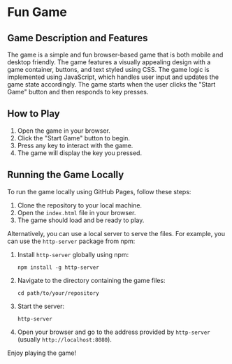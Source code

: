 # Fun Game

## Game Description and Features

The game is a simple and fun browser-based game that is both mobile and desktop friendly. The game features a visually appealing design with a game container, buttons, and text styled using CSS. The game logic is implemented using JavaScript, which handles user input and updates the game state accordingly. The game starts when the user clicks the "Start Game" button and then responds to key presses.

## How to Play

1. Open the game in your browser.
2. Click the "Start Game" button to begin.
3. Press any key to interact with the game.
4. The game will display the key you pressed.

## Running the Game Locally

To run the game locally using GitHub Pages, follow these steps:

1. Clone the repository to your local machine.
2. Open the `index.html` file in your browser.
3. The game should load and be ready to play.

Alternatively, you can use a local server to serve the files. For example, you can use the `http-server` package from npm:

1. Install `http-server` globally using npm:
   ```
   npm install -g http-server
   ```
2. Navigate to the directory containing the game files:
   ```
   cd path/to/your/repository
   ```
3. Start the server:
   ```
   http-server
   ```
4. Open your browser and go to the address provided by `http-server` (usually `http://localhost:8080`).

Enjoy playing the game!
